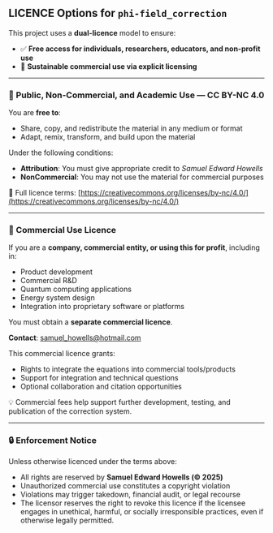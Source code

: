 ## LICENCE Options for `phi-field_correction`

This project uses a **dual-licence** model to ensure:

* ✅ **Free access for individuals, researchers, educators, and non-profit use**
* 💼 **Sustainable commercial use via explicit licensing**

---

### 🌱 Public, Non-Commercial, and Academic Use — **CC BY-NC 4.0**

You are **free to**:

* Share, copy, and redistribute the material in any medium or format
* Adapt, remix, transform, and build upon the material

Under the following conditions:

* **Attribution**: You must give appropriate credit to *Samuel Edward Howells*
* **NonCommercial**: You may not use the material for commercial purposes

🔗 Full licence terms: [https://creativecommons.org/licenses/by-nc/4.0/](https://creativecommons.org/licenses/by-nc/4.0/)

---

### 🏢 Commercial Use Licence

If you are a **company, commercial entity, or using this for profit**, including in:

* Product development
* Commercial R\&D
* Quantum computing applications
* Energy system design
* Integration into proprietary software or platforms

You must obtain a **separate commercial licence**.

**Contact**: [samuel_howells@hotmail.com](mailto:samuel_howells@hotmail.com)

This commercial licence grants:

* Rights to integrate the equations into commercial tools/products
* Support for integration and technical questions
* Optional collaboration and citation opportunities

💡 Commercial fees help support further development, testing, and publication of the correction system.

---

### 🔒 Enforcement Notice

Unless otherwise licenced under the terms above:

* All rights are reserved by **Samuel Edward Howells (© 2025)**
* Unauthorized commercial use constitutes a copyright violation
* Violations may trigger takedown, financial audit, or legal recourse
* The licensor reserves the right to revoke this licence if the licensee engages in unethical, harmful, or socially irresponsible practices,
  even if otherwise legally permitted.
